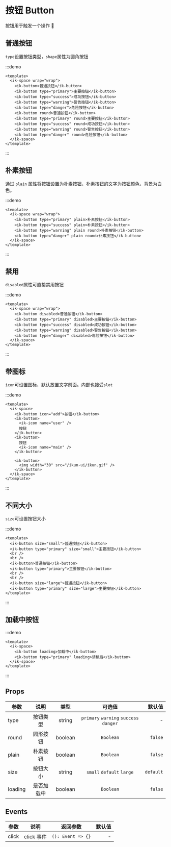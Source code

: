 # 按钮 Button

按钮用于触发一个操作 🏀

## 普通按钮

`type`设置按钮类型，`shape`属性为圆角按钮

:::demo

```vue
<template>
  <ik-space wrap="wrap">
    <ik-button>普通按钮</ik-button>
    <ik-button type="primary">主要按钮</ik-button>
    <ik-button type="success">成功按钮</ik-button>
    <ik-button type="warning">警告按钮</ik-button>
    <ik-button type="danger">危险按钮</ik-button>
    <ik-button round>普通按钮</ik-button>
    <ik-button type="primary" round>主要按钮</ik-button>
    <ik-button type="success" round>成功按钮</ik-button>
    <ik-button type="warning" round>警告按钮</ik-button>
    <ik-button type="danger" round>危险按钮</ik-button>
  </ik-space>
</template>
```

:::

## 朴素按钮

通过 `plain` 属性将按钮设置为朴素按钮，朴素按钮的文字为按钮颜色，背景为白色。

:::demo

```vue
<template>
  <ik-space wrap="wrap">
    <ik-button type="primary" plain>朴素按钮</ik-button>
    <ik-button type="success" plain>朴素按钮</ik-button>
    <ik-button type="warning" plain round>朴素按钮</ik-button>
    <ik-button type="danger" plain round>朴素按钮</ik-button>
  </ik-space>
</template>
```

:::

## 禁用

`disabled`属性可直接禁用按钮

:::demo

```vue
<template>
  <ik-space wrap="wrap">
    <ik-button disabled>普通按钮</ik-button>
    <ik-button type="primary" disabled>主要按钮</ik-button>
    <ik-button type="success" disabled>成功按钮</ik-button>
    <ik-button type="warning" disabled>警告按钮</ik-button>
    <ik-button type="danger" disabled>危险按钮</ik-button>
  </ik-space>
</template>
```

:::

## 带图标

`icon`可设置图标，默认放置文字前面。内部也接受`slot`

:::demo

```vue
<template>
  <ik-space>
    <ik-button icon="add">按钮</ik-button>
    <ik-button>
      <ik-icon name="user" />
      按钮
    </ik-button>
    <ik-button>
      按钮
      <ik-icon name="main" />
    </ik-button>

    <ik-button>
      <img width="30" src="/ikun-ui/ikun.gif" />
    </ik-button>
  </ik-space>
</template>
```

:::

## 不同大小

`size`可设置按钮大小

:::demo

```vue
<template>
  <ik-button size="small">普通按钮</ik-button>
  <ik-button type="primary" size="small">主要按钮</ik-button>
  <br />
  <br />
  <ik-button>普通按钮</ik-button>
  <ik-button type="primary">主要按钮</ik-button>
  <br />
  <br />
  <ik-button size="large">普通按钮</ik-button>
  <ik-button type="primary" size="large">主要按钮</ik-button>
</template>
```

:::

## 加载中按钮

:::demo

```vue
<template>
  <ik-space>
    <ik-button loading>加载中</ik-button>
    <ik-button type="primary" loading>请稍后</ik-button>
  </ik-space>
</template>
```

:::

## Props

| 参数    |    说明    |  类型   |                 可选值                 |    默认值 |
| ------- | :--------: | :-----: | :------------------------------------: | --------: |
| type    |  按钮类型  | string  | `primary` `warning` `success` `danger` |         - |
| round   |  圆形按钮  | boolean |               `Boolean`                |   `false` |
| plain   |  朴素按钮  | boolean |               `Boolean`                |   `false` |
| size    |  按钮大小  | string  |       `small` `default` `large`        | `default` |
| loading | 是否加载中 | boolean |               `Boolean`                |   `false` |

## Events

| 参数  |    说明    |     返回参数      | 默认值 |
| ----- | :--------: | :---------------: | -----: |
| click | click 事件 | `(): Event => {}` |      - |

<style lang="scss">
  .flex {
    .ik-button {
      margin-right: 12px;
    }
  }
</style>
